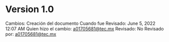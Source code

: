 # Version 1.0

Cambios: Creación del documento
Cuando fue Revisado: June 5, 2022 12:07 AM
Quien hizo el cambio: a01705681@tec.mx
Revisado: No
Revisado por: a01705681@tec.mx